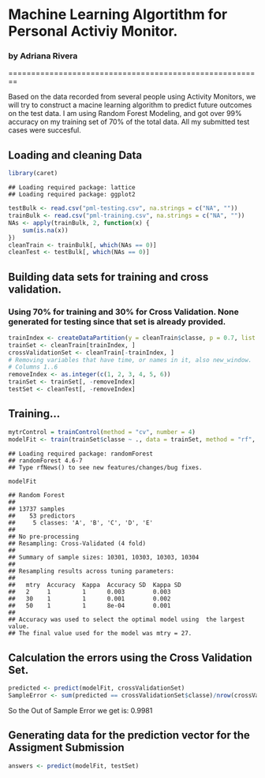 # Machine Learning Algortithm for Personal Activiy Monitor.
### by Adriana Rivera
========================================================

Based on the data recorded from several people using Activity Monitors, we will try to construct a macine learning algorithm to predict future outcomes on the test data. I am using Random Forest Modeling, and got over 99% accuracy on my training set of 70% of the total data. All my submitted test cases were succesful.

## Loading and cleaning Data

```r
library(caret)
```

```
## Loading required package: lattice
## Loading required package: ggplot2
```

```r
testBulk <- read.csv("pml-testing.csv", na.strings = c("NA", ""))
trainBulk <- read.csv("pml-training.csv", na.strings = c("NA", ""))
NAs <- apply(trainBulk, 2, function(x) {
    sum(is.na(x))
})
cleanTrain <- trainBulk[, which(NAs == 0)]
cleanTest <- testBulk[, which(NAs == 0)]
```


## Building data sets for training and cross validation. 
### Using 70% for training and 30% for Cross Validation. None generated for testing since that set is already provided.

```r
trainIndex <- createDataPartition(y = cleanTrain$classe, p = 0.7, list = FALSE)
trainSet <- cleanTrain[trainIndex, ]
crossValidationSet <- cleanTrain[-trainIndex, ]
# Removing variables that have time, or names in it, also new_window.
# Columns 1..6
removeIndex <- as.integer(c(1, 2, 3, 4, 5, 6))
trainSet <- trainSet[, -removeIndex]
testSet <- cleanTest[, -removeIndex]
```


## Training...

```r
mytrControl = trainControl(method = "cv", number = 4)
modelFit <- train(trainSet$classe ~ ., data = trainSet, method = "rf", trControl = mytrControl)
```

```
## Loading required package: randomForest
## randomForest 4.6-7
## Type rfNews() to see new features/changes/bug fixes.
```

```r
modelFit
```

```
## Random Forest 
## 
## 13737 samples
##    53 predictors
##     5 classes: 'A', 'B', 'C', 'D', 'E' 
## 
## No pre-processing
## Resampling: Cross-Validated (4 fold) 
## 
## Summary of sample sizes: 10301, 10303, 10303, 10304 
## 
## Resampling results across tuning parameters:
## 
##   mtry  Accuracy  Kappa  Accuracy SD  Kappa SD
##   2     1         1      0.003        0.003   
##   30    1         1      0.001        0.002   
##   50    1         1      8e-04        0.001   
## 
## Accuracy was used to select the optimal model using  the largest value.
## The final value used for the model was mtry = 27.
```



## Calculation the errors using the Cross Validation Set.

```r
predicted <- predict(modelFit, crossValidationSet)
SampleError <- sum(predicted == crossValidationSet$classe)/nrow(crossValidationSet)
```

So the Out of Sample Error we get is: 0.9981


## Generating data for the prediction vector for the Assigment Submission

```r
answers <- predict(modelFit, testSet)
```


